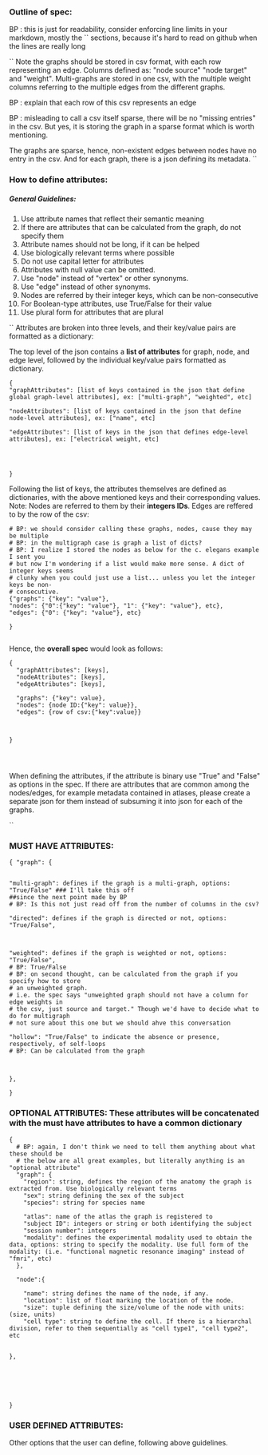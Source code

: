 ### Outline of spec:

BP : this is just for readability, consider enforcing line limits in your markdown,
mostly the `` sections, because it's hard to read on github when the lines are really
long

``
Note the graphs should be stored in csv format, with each row representing an edge. Columns defined as: "node source" "node target" and "weight". Multi-graphs are stored in one csv, with the multiple weight columns referring to the multiple edges from the different graphs.  

BP : explain that each row of this csv represents an edge


BP : misleading to call a csv itself sparse, there will be no "missing entries" in the 
csv. But yes, it is storing the graph in a sparse format which is worth mentioning.

The graphs are sparse, hence, non-existent edges between nodes have no entry in the csv.
And for each graph, there is a json defining its metadata.
``
### How to define attributes:

##### General Guidelines:
1. Use attribute names that reflect their semantic meaning
2. If there are attributes that can be calculated from the graph, do not specify them  
3. Attribute names should not be long, if it can be helped
4. Use biologically relevant terms where possible
5. Do not use capital letter for attributes 
6. Attributes with null value can be omitted.
7. Use "node" instead of "vertex" or other synonyms. 
8. Use "edge" instead of other synonyms.
9. Nodes are referred by their integer keys, which can be non-consecutive
10. For Boolean-type attributes, use True/False for their value
11. Use plural form for attributes that are plural 


``
Attributes are broken into three levels, and their key/value pairs are formatted as a dictionary:

The top level of the json contains a **list of attributes** for graph, node, and edge level, followed by the individual key/value pairs formatted as dictionary.



```
{
"graphAttributes": [list of keys contained in the json that define global graph-level attributes], ex: ["multi-graph", "weighted", etc]

"nodeAttributes": [list of keys contained in the json that define node-level attributes], ex: ["name", etc]

"edgeAttributes": [list of keys in the json that defines edge-level attributes], ex: ["electrical weight, etc]




}
```
Following the list of keys, the attributes themselves are defined as dictionaries, with the above mentioned keys and their corresponding values. Note: Nodes are referred to them by their **integers IDs**. Edges are reffered to by the row of the csv:
```
# BP: we should consider calling these graphs, nodes, cause they may be multiple 
# BP: in the multigraph case is graph a list of dicts? 
# BP: I realize I stored the nodes as below for the c. elegans example I sent you
# but now I'm wondering if a list would make more sense. A dict of integer keys seems
# clunky when you could just use a list... unless you let the integer keys be non-
# consecutive.
{"graphs": {"key": "value"},
"nodes": {"0":{"key": "value"}, "1": {"key": "value"}, etc},
"edges": {"0": {"key": "value"}, etc}

}


```

Hence, the **overall spec** would look as follows:
```
{
  "graphAttributes": [keys],
  "nodeAttributes": [keys],
  "edgeAttributes": [keys],
  
  "graphs": {"key": value},
  "nodes": {node ID:{"key": value}},
  "edges": {row of csv:{"key":value}}
  
  

}




```

When defining the attributes, if the attribute is binary use "True" and "False" as options in the spec.
If there are attributes that are common among the nodes/edges, for example metadata contained in atlases, please create a separate json for them instead of subsuming it into json for each of the graphs.



``
### MUST HAVE ATTRIBUTES:
```
{ "graph": {


"multi-graph": defines if the graph is a multi-graph, options: "True/False" ### I'll take this off 
##since the next point made by BP
# BP: Is this not just read off from the number of columns in the csv? 

"directed": defines if the graph is directed or not, options: "True/False",



"weighted": defines if the graph is weighted or not, options: "True/False",
# BP: True/False
# BP: on second thought, can be calculated from the graph if you specify how to store 
# an unweighted graph.
# i.e. the spec says "unweighted graph should not have a column for edge weights in 
# the csv, just source and target." Though we'd have to decide what to do for multigraph
# not sure about this one but we should ahve this conversation

"hollow": "True/False" to indicate the absence or presence, respectively, of self-loops
# BP: Can be calculated from the graph



},

}

```




### OPTIONAL ATTRIBUTES: These attributes will be concatenated with the must have attributes to have a common dictionary

 
```
{
  # BP: again, I don't think we need to tell them anything about what these should be
  # the below are all great examples, but literally anything is an "optional attribute"
  "graph": {
    "region": string, defines the region of the anatomy the graph is extracted from. Use biologically relevant terms
    "sex": string defining the sex of the subject
    "species": string for species name

    "atlas": name of the atlas the graph is registered to
    "subject ID": integers or string or both identifying the subject
    "session number": integers
    "modality": defines the experimental modality used to obtain the data, options: string to specify the modality. Use full form of the modality: (i.e. "functional magnetic resonance imaging" instead of "fmri", etc)
  },

  "node":{

    "name": string defines the name of the node, if any.
    "location": list of float marking the location of the node.
    "size": tuple defining the size/volume of the node with units: (size, units)
    "cell type": string to define the cell. If there is a hierarchal division, refer to them sequentially as "cell type1", "cell type2", etc


},






}
```

### USER DEFINED ATTRIBUTES:
Other options that the user can define, following above guidelines. 

 
